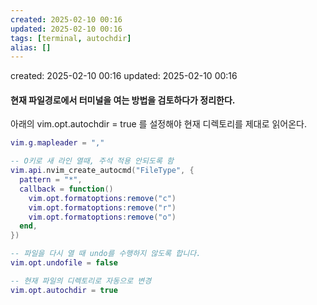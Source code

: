 ```yaml
---
created: 2025-02-10 00:16
updated: 2025-02-10 00:16
tags: [terminal, autochdir]
alias: []
---
```


created: 2025-02-10 00:16
updated: 2025-02-10 00:16

#### 현재 파일경로에서 터미널을 여는 방법을 검토하다가 정리한다.

아래의 vim.opt.autochdir = true 를 설정해야 현재 디렉토리를 제대로 읽어온다.

```lua
vim.g.mapleader = ","

-- O키로 새 라인 열때, 주석 적용 안되도록 함
vim.api.nvim_create_autocmd("FileType", {
  pattern = "*",
  callback = function()
    vim.opt.formatoptions:remove("c")
    vim.opt.formatoptions:remove("r")
    vim.opt.formatoptions:remove("o")
  end,
})

-- 파일을 다시 열 때 undo를 수행하지 않도록 합니다.
vim.opt.undofile = false

-- 현재 파일의 디렉토리로 자동으로 변경
vim.opt.autochdir = true

```